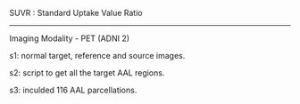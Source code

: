SUVR : Standard Uptake Value Ratio

----------------------------------------------------------------------

Imaging Modality - PET (ADNI 2)

s1: normal target, reference and source images.

s2: script to get all the target AAL regions.

s3: inculded 116 AAL parcellations.

